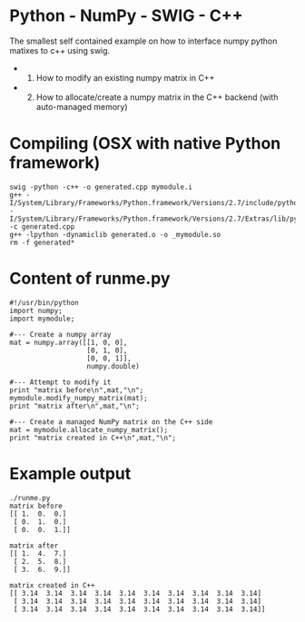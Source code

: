 Python - NumPy - SWIG - C++  
==============

The smallest self contained example on how to interface numpy python matixes to c++ using swig.

- 1) How to modify an existing numpy matrix in C++
- 2) How to allocate/create a numpy matrix in the C++ backend (with auto-managed memory)  

# Compiling (OSX with native Python framework)

    swig -python -c++ -o generated.cpp mymodule.i
    g++ -I/System/Library/Frameworks/Python.framework/Versions/2.7/include/python2.7 -I/System/Library/Frameworks/Python.framework/Versions/2.7/Extras/lib/python/numpy/core/include -c generated.cpp
    g++ -lpython -dynamiclib generated.o -o _mymodule.so
    rm -f generated*

# Content of runme.py
    #!/usr/bin/python
    import numpy;
    import mymodule;
    
    #--- Create a numpy array
    mat = numpy.array([[1, 0, 0],
                       [0, 1, 0],
                       [0, 0, 1]],
                       numpy.double)
    
    #--- Attempt to modify it
    print "matrix before\n",mat,"\n";
    mymodule.modify_numpy_matrix(mat);
    print "matrix after\n",mat,"\n";
    
    #--- Create a managed NumPy matrix on the C++ side
    mat = mymodule.allocate_numpy_matrix();
    print "matrix created in C++\n",mat,"\n";

# Example output

    ./runme.py
    matrix before
    [[ 1.  0.  0.]
     [ 0.  1.  0.]
     [ 0.  0.  1.]] 

    matrix after
    [[ 1.  4.  7.]
     [ 2.  5.  8.]
     [ 3.  6.  9.]] 

    matrix created in C++
    [[ 3.14  3.14  3.14  3.14  3.14  3.14  3.14  3.14  3.14  3.14]
     [ 3.14  3.14  3.14  3.14  3.14  3.14  3.14  3.14  3.14  3.14]
     [ 3.14  3.14  3.14  3.14  3.14  3.14  3.14  3.14  3.14  3.14]] 